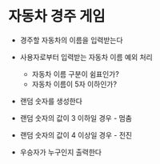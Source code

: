 # 자동차 경주 게임

* 경주할 자동차의 이름을 입력받는다

* 사용자로부터 입력받는 자동차 이름 예외 처리
    * 자동차 이름 구분이 쉼표인가?
    * 자동차 이름이 5자 이하인가?

* 랜덤 숫자를 생성한다

* 랜덤 숫자의 값이 3 이하일 경우 - 멈춤

* 랜덤 숫자의 값이 4 이상일 경우 - 전진

* 우승자가 누구인지 출력한다
